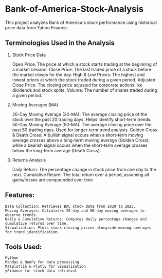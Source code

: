 # Bank-of-America-Stock-Analysis

This project analyzes Bank of America's stock performance using historical price data from Yahoo Finance.

## Terminologies Used in the Analysis
1. Stock Price Data

    Open Price: The price at which a stock starts trading at the beginning of a market session.
    Close Price: The last traded price of a stock before the market closes for the day.
    High & Low Prices: The highest and lowest prices at which the stock traded during a given period.
    Adjusted Close Price: The closing price adjusted for corporate actions like dividends and stock splits.
    Volume: The number of shares traded during a given period.

2. Moving Averages (MA)

    20-Day Moving Average (20-MA): The average closing price of the stock over the past 20 trading days. Helps identify short-term trends.
    50-Day Moving Average (50-MA): The average closing price over the past 50 trading days. Used for longer-term trend analysis.
    Golden Cross & Death Cross: A bullish signal occurs when a short-term moving average crosses above a long-term moving average (Golden Cross), while a bearish signal occurs when the short-term average crosses below the long-term average (Death Cross).

3. Returns Analysis

    Daily Return: The percentage change in stock price from one day to the next.
    Cumulative Return: The total return over a period, assuming all gains/losses are compounded over time

## Features:
    Data Collection: Retrieves BAC stock data from 2020 to 2025.
    Moving Averages: Calculates 20-day and 50-day moving averages to observe trends.
    Daily & Cumulative Returns: Computes daily percentage changes and cumulative returns over time.
    Visualization: Plots stock closing prices alongside moving averages for trend identification.

## Tools Used:
    Python
    Pandas & NumPy for data processing
    Matplotlib & Plotly for visualization
    yFinance for stock data retrieval
